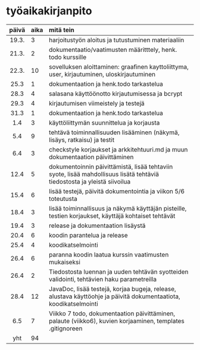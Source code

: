 # työaikakirjanpito

| päivä | aika | mitä tein  |
| :----:|:-----| :-----|
| 19.3. | 3    | harjoitustyön aloitus ja tutustuminen materiaaliin |
| 21.3. | 2    | dokumentaatio/vaatimusten määritttely, henk. todo kurssille |
| 22.3. | 10   | sovelluksen aloittaminen: graafinen kayttoliittyma, user, kirjautuminen, uloskirjautuminen |
| 25.3  | 1    | dokumentaation ja henk.todo tarkastelua |
| 28.3  | 4    | salasana käyttöönotto kirjautumisessa ja bcrypt |
| 29.3  | 4    | kirjautumisen viimeistely ja testejä |
| 31.3  | 1    | dokumentaation ja henk.todo tarkastelua |
| 1.4   | 3    | käyttöliittymän suunnittelua ja korjausta |
| 5.4   | 9    | tehtävä toiminnallisuuden lisääminen (näkymä, lisäys, ratkaisu) ja testit |
| 6.4   | 3    | checkstyle korjaukset ja arkkitehtuuri.md ja muun dokumentaation päivittäminen |
| 12.4  | 5    | dokumentoinnin päivittämistä, lisää tehtaviin syote, lisää mahdollisuus lisätä tehtäviä tiedostosta ja yleistä siivoilua |
| 15.4  | 6    | lisää testejä, päivitä dokumentointia ja viikon 5/6 toteutusta |
| 18.4  | 3    | lisää toiminnallisuus ja näkymä käyttäjän pisteille, testien korjaukset, käyttäjä kohtaiset tehtävät |
| 19.4  | 3    | release ja dokumentaation lisäystä |
| 20.4  | 6    | koodin parantelua ja release |
| 25.4  | 4    | koodikatselmointi |
| 26.4  | 6    | paranna koodin laatua kurssin vaatimusten mukaiseksi |
| 26.4  | 2    | Tiedostosta luennan ja uuden tehtävän syotteiden validointi, tehtävien haku parametreilla |
| 28.4  | 12   | JavaDoc, lisää testejä, korjaa bugeja, release, alustava käyttöohje ja päivitä dokumentaatiota, koodikatselmointi |
| 6.5   | 7    | Viikko 7 todo, dokumentaation päivittäminen, palaute (viikko6), kuvien korjaaminen, templates .gitignoreen |
| yht   | 94  | | 
